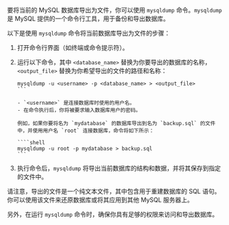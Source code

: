 要将当前的 MySQL 数据库导出为文件，你可以使用 `mysqldump` 命令。`mysqldump` 是 MySQL 提供的一个命令行工具，用于备份和导出数据库。

以下是使用 `mysqldump` 命令将当前数据库导出为文件的步骤：

1. 打开命令行界面（如终端或命令提示符）。

2. 运行以下命令，其中 `<database_name>` 替换为你要导出的数据库的名称，`<output_file>` 替换为你希望导出的文件的路径和名称：

   `````shell
   mysqldump -u <username> -p <database_name> > <output_file>
   ```

   - `<username>` 是连接数据库时使用的用户名。
   - 在命令执行后，你将被要求输入数据库用户的密码。

   例如，如果你要将名为 `mydatabase` 的数据库导出到名为 `backup.sql` 的文件中，并使用用户名 `root` 连接数据库，命令将如下所示：

   ````shell
   mysqldump -u root -p mydatabase > backup.sql
   ```

3. 执行命令后，`mysqldump` 将导出当前数据库的结构和数据，并将其保存到指定的文件中。

请注意，导出的文件是一个纯文本文件，其中包含用于重建数据库的 SQL 语句。你可以使用该文件来还原数据库或将其应用到其他 MySQL 服务器上。

另外，在运行 `mysqldump` 命令时，确保你具有足够的权限来访问和导出数据库。
